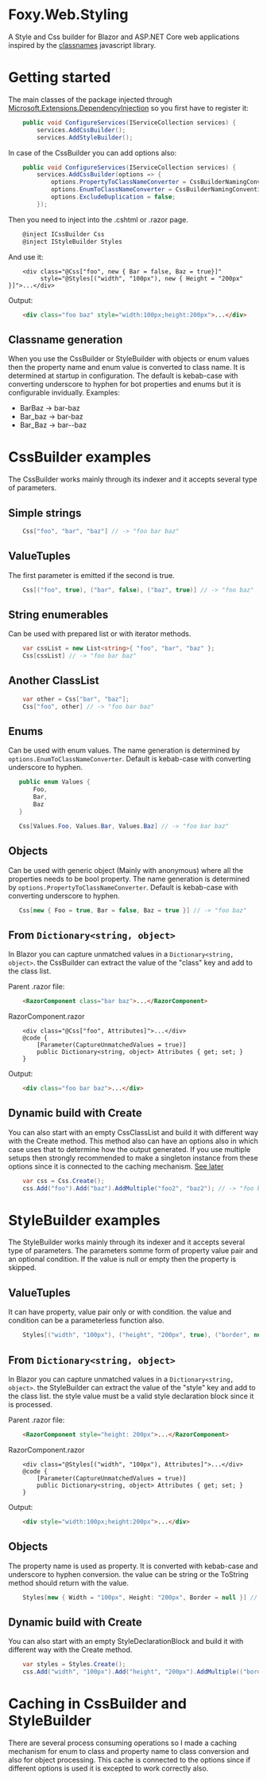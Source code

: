 # Foxy.Web.Styling
A Style and Css builder for Blazor and ASP.NET Core web applications inspired by the [classnames](https://github.com/JedWatson/classnames) javascript library.

# Getting started
The main classes of the package injected through [Microsoft.Extensions.DependencyInjection](https://www.nuget.org/packages/Microsoft.Extensions.DependencyInjection) so you first have to register it:

```csharp
    public void ConfigureServices(IServiceCollection services) {
        services.AddCssBuilder();
        services.AddStyleBuilder();
```

In case of the CssBuilder you can add options also:
```csharp
    public void ConfigureServices(IServiceCollection services) {
        services.AddCssBuilder(options => {
            options.PropertyToClassNameConverter = CssBuilderNamingConventions.KebabCaseWithUnderscoreToHyphen;
            options.EnumToClassNameConverter = CssBuilderNamingConventions.KebabCaseWithUnderscoreToHyphen;
            options.ExcludeDuplication = false;
        });
```

Then you need to inject into the .cshtml or .razor page.
```csharp
    @inject ICssBuilder Css
    @inject IStyleBuilder Styles
```

And use it:
```
    <div class="@Css["foo", new { Bar = false, Baz = true}]"
         style="@Styles[("width", "100px"), new { Height = "200px" }]">...</div>
```
Output:
```html
    <div class="foo baz" style="width:100px;height:200px">...</div>
```

## Classname generation
When you use the CssBuilder or StyleBuilder with objects or enum values then the property name and enum value is converted to class name. It is determined at startup in configuration. The default is kebab-case with converting underscore to hyphen for bot properties and enums but it is configurable invidually. Examples:
 - BarBaz -> bar-baz
 - Bar_baz -> bar-baz
 - Bar_Baz -> bar--baz

# CssBuilder examples
The CssBuilder works mainly through its indexer and it accepts several type of parameters.

## Simple strings
```csharp
    Css["foo", "bar", "baz"] // -> "foo bar baz"
```

## ValueTuples
The first parameter is emitted if the second is true.
```csharp
    Css[("foo", true), ("bar", false), ("baz", true)] // -> "foo baz"
```

## String enumerables
Can be used with prepared list or with iterator methods.
```csharp
    var cssList = new List<string>{ "foo", "bar", "baz" };
    Css[cssList] // -> "foo bar baz"
```

## Another ClassList
```csharp
    var other = Css["bar", "baz"];
    Css["foo", other] // -> "foo bar baz"
```
## Enums
Can be used with enum values. The name generation is determined by ```options.EnumToClassNameConverter```. Default is kebab-case with converting underscore to hyphen.
 ```csharp
    public enum Values {
        Foo,
        Bar, 
        Baz
    }

    Css[Values.Foo, Values.Bar, Values.Baz] // -> "foo bar baz"
```

## Objects
Can be used with generic object (Mainly with anonymous) where all the properties needs to be bool property. The name generation is determined by ```options.PropertyToClassNameConverter```. Default is kebab-case with converting underscore to hyphen.
 ```csharp
    Css[new { Foo = true, Bar = false, Baz = true }] // -> "foo baz"
```

## From ```Dictionary<string, object>```
In Blazor you can capture unmatched values in a ```Dictionary<string, object>```. the CssBuilder can extract the value of the "class" key and add to the class list.

Parent .razor file:
```html
    <RazorComponent class="bar baz">...</RazorComponent>
```

RazorComponent.razor
```
    <div class="@Css["foo", Attributes]">...</div>
    @code {        
        [Parameter(CaptureUnmatchedValues = true)]
        public Dictionary<string, object> Attributes { get; set; }
    }
```

Output:
```html
    <div class="foo bar baz">...</div>
```

## Dynamic build with Create
You can also start with an empty CssClassList and build it with different way with the Create method. This method also can have an options also in which case uses that to determine how the output generated. If you use multiple setups then strongly recommended to make a singleton instance from these options since it is connected to the caching mechanism. [See later](#Caching-in-CssBuilder-and-StyleBuilder)
```csharp
    var css = Css.Create();
    css.Add("foo").Add("baz").AddMultiple("foo2", "baz2"); // -> "foo baz foo2 baz2"
```

# StyleBuilder examples
The StyleBuilder works mainly through its indexer and it accepts several type of parameters. The parameters somme form of property value pair and an optional condition. If the value is null or empty then the property is skipped.

## ValueTuples
It can have property, value pair only or with condition. the value and condition can be a parameterless function also. 
```csharp
    Styles[("width", "100px"), ("height", "200px", true), ("border", null)] // -> "width:100px;height:200px"
```

## From ```Dictionary<string, object>```
In Blazor you can capture unmatched values in a ```Dictionary<string, object>```. the StyleBuilder can extract the value of the "style" key and add to the class list. the style value must be a valid style declaration block since it is processed.

Parent .razor file:
```html
    <RazorComponent style="height: 200px">...</RazorComponent>
```

RazorComponent.razor
```
    <div class="@Styles[("width", "100px"), Attributes]">...</div>
    @code {        
        [Parameter(CaptureUnmatchedValues = true)]
        public Dictionary<string, object> Attributes { get; set; }
    }
```

Output:
```html
    <div style="width:100px;height:200px">...</div>
```

## Objects
The property name is used as property. It is converted with kebab-case and underscore to hyphen conversion. the value can be string or the ToString method should return with the value.
```csharp
    Styles[new { Width = "100px", Height: "200px", Border = null }] // -> "width:100px;height:200px"
```

## Dynamic build with Create
You can also start with an empty StyleDeclarationBlock and build it with different way with the Create method.
```csharp
    var styles = Styles.Create();
    css.Add("width", "100px").Add("height", "200px").AddMultiple(("border", "1px")); //"width:100px;height:200px;border:1px"
```

# Caching in CssBuilder and StyleBuilder
There are several process consuming operations so I made a caching mechanism for enum to class and property name to class conversion and also for object processing. This cache is connected to the options since if different options is used it is excepted to work correctly also.
